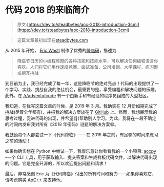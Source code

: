 # 代码 2018 的来临简介

> 原文:[https://dev.to/steadbytes/aoc-2018-introduction-3cmi](https://dev.to/steadbytes/aoc-2018-introduction-3cmi)

> 这篇文章最初出现在[steadbytes.com](https://steadbytes.com/blog/advent-of-code-2018/intro/)

从 2015 年开始， [Eric Wastl](http://was.tl/) 制作了优秀的[降临码](https://adventofcode.com/)，描述为:

> 降临节日历的小编程难题的各种技能和技能水平，可以解决任何编程语言你喜欢。人们将它们用作速度竞赛、面试准备、公司培训、大学课程、练习题或相互挑战

到目前为止，我已经完成了每一年，这是降临节的绝对亮点！代码的出现提供了一个学习、实践、挑战自我的绝佳机会，最重要的是，享受编程和解决问题的乐趣。此外，在 [/r/adventofcode](https://www.reddit.com/r/adventofcode/) 有一个由新手和有经验的程序员组成的大型社区。

我知道，在我写这篇文章的时候，是 2019 年 3 月。我确实在 12 月份如期完成了挑战(尽管全年都有)，并把我的解决方案放在了 [GitHub](https://github.com/SteadBytes/advent-of-code-2018) 上。然而，我想展示我的思考过程，促进代码的出现，并希望(🤞)帮助别人学习。为此，我将在一段不确定的时间内发布我对所有《2018 年密码》谜题的解决方案😄。

我鼓励每个人都尝试一下《代码降临》——在 2019 年之前，有足够的时间来练习之前的活动！

如果你确实想在 Python 中尝试一下，我很乐意让你看看我的一个小项目: [aocpy](https://pypi.org/project/aocpy/) -一个 CLI 工具，用于获取输入、提交答案和生成样板代码文件，以解决代码出现的问题。它是完全开源的，所以欢迎提出问题和请求！

最后，非常感谢 Eric 为《代码降临》付出的所有时间和努力——如果你喜欢它，请考虑购买 [AoC++](https://adventofcode.com/2018/support) 来支持他。